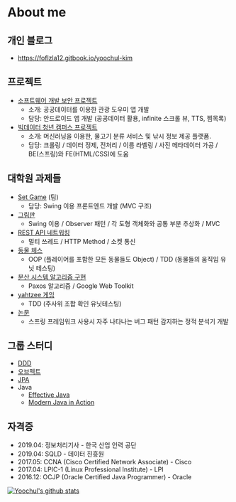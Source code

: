# About me

## 개인 블로그 

- https://foflzla12.gitbook.io/yoochul-kim

## 프로젝트

- [소프트웨어 개발 보안 프로젝트](https://github.com/hello-yoochul/TeamSickYourCoding)
  - 소개: 공공데이터를 이용한 관광 도우미 앱 개발
  - 담당: 안드로이드 앱 개발 (공공데이터 활용, infinite 스크롤 뷰, TTS, 찜목록)
- [빅데이터 청년 캠퍼스 프로젝트](https://github.com/hello-yoochul/TeamTruffle)
  - 소개: 머신러닝을 이용한, 물고기 분류 서비스 및 낚시 정보 제공 플랫폼.
  - 담당: 크롤링 / 데이터 정제, 전처리 / 이름 라벨링 / 사진 메타데이터 가공 / BE(스프링)와 FE(HTML/CSS)에 도움

## 대학원 과제들

- [Set Game](https://github.com/hello-yoochul/StAndrewsCS5031P2) (팀)
  - 담당: Swing 이용 프론트엔드 개발 (MVC 구조) 
- [그림판](https://github.com/hello-yoochul/StAndrewsCS5001P4)
  - Swing 이용 / Observer 패턴 / 각 도형 객체화와 공통 부분 추상화 / MVC
- [REST API 네트워킹](https://github.com/hello-yoochul/StAndrewsCS5001P3)
  - 멀티 쓰레드 / HTTP Method / 소켓 통신
- [동물 체스](https://github.com/hello-yoochul/StAndrewsCS5001P2)
  - OOP (플레이어를 포함한 모든 동물들도 Object) / TDD (동물들의 움직임 유닛 테스팅)
- [분산 시스템 알고리즘 구현](https://github.com/hello-yoochul/StAndrewsCS4103P1)
  - Paxos 알고리즘 / Google Web Toolkit
- [yahtzee 게임](https://github.com/hello-yoochul/StAndrewsCS5031P1/tree/master/src)
  - TDD (주사위 조합 확인 유닛테스팅)
- [논문](https://github.com/sbefsf/findspringbugs/wiki)
  - 스프링 프레임워크 사용시 자주 나타나는 버그 패턴 감지하는 정적 분석기 개발

## 그룹 스터디

- [DDD](https://github.com/DDD-START/ONLINE-STUDY/wiki )
- [오브젝트](https://github.com/HONGDAE-OBJECT/OOP/wiki) 
- [JPA](https://github.com/GANGNAM-JPA/ORM-JPA/wiki)
- Java 
  - [Effective Java](https://github.com/GANGNAM-EFFECTIVEJAVA/EFFECTIVEJAVA/wiki)
  -  [Modern Java in Action](https://github.com/Modern-Java-in-Action/Online-Study/wiki)

## 자격증
- 2019.04: 정보처리기사 - 한국 산업 인력 공단
- 2019.04: SQLD - 데이터 진흥원
- 2017.05: CCNA (Cisco Certified Network Associate) - Cisco
- 2017.04: LPIC-1 (Linux Professional Institute) - LPI
- 2016.12: OCJP (Oracle Certified Java Programmer) - Oracle


[![Yoochul's github stats](https://github-readme-stats.vercel.app/api?username=hello-yoochul)](https://github.com/hello-yoochul/github-readme-stats)
